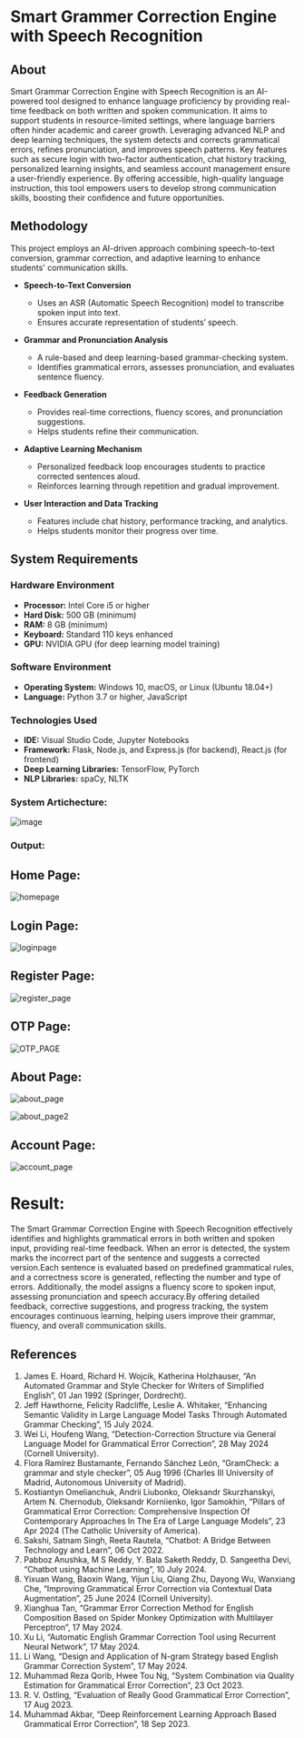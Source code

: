 # Smart Grammer Correction Engine with Speech Recognition

## About
Smart Grammar Correction Engine with Speech Recognition is an AI-powered tool designed to enhance language proficiency by providing real-time feedback on both written and spoken communication. It aims to support students in resource-limited settings, where language barriers often hinder academic and career growth. Leveraging advanced NLP and deep learning techniques, the system detects and corrects grammatical errors, refines pronunciation, and improves speech patterns. Key features such as secure login with two-factor authentication, chat history tracking, personalized learning insights, and seamless account management ensure a user-friendly experience. By offering accessible, high-quality language instruction, this tool empowers users to develop strong communication skills, boosting their confidence and future opportunities.


## Methodology

This project employs an AI-driven approach combining speech-to-text conversion, grammar correction, and adaptive learning to enhance students' communication skills.

- **Speech-to-Text Conversion**  
  - Uses an ASR (Automatic Speech Recognition) model to transcribe spoken input into text.  
  - Ensures accurate representation of students’ speech.  

- **Grammar and Pronunciation Analysis**  
  - A rule-based and deep learning-based grammar-checking system.  
  - Identifies grammatical errors, assesses pronunciation, and evaluates sentence fluency.  

- **Feedback Generation**  
  - Provides real-time corrections, fluency scores, and pronunciation suggestions.  
  - Helps students refine their communication.  

- **Adaptive Learning Mechanism**  
  - Personalized feedback loop encourages students to practice corrected sentences aloud.  
  - Reinforces learning through repetition and gradual improvement.  

- **User Interaction and Data Tracking**  
  - Features include chat history, performance tracking, and analytics.  
  - Helps students monitor their progress over time.  


## System Requirements  

### Hardware Environment  
- **Processor:** Intel Core i5 or higher  
- **Hard Disk:** 500 GB (minimum)  
- **RAM:** 8 GB (minimum)  
- **Keyboard:** Standard 110 keys enhanced  
- **GPU:** NVIDIA GPU (for deep learning model training)  

### Software Environment  
- **Operating System:** Windows 10, macOS, or Linux (Ubuntu 18.04+)  
- **Language:** Python 3.7 or higher, JavaScript  

### Technologies Used  
- **IDE:** Visual Studio Code, Jupyter Notebooks  
- **Framework:** Flask, Node.js, and Express.js (for backend), React.js (for frontend)  
- **Deep Learning Libraries:** TensorFlow, PyTorch  
- **NLP Libraries:** spaCy, NLTK  

### System Artichecture:
![image](https://github.com/user-attachments/assets/77b30081-6c00-4ae8-a0ae-6b6b768cf957)


### Output:
## Home Page:
![homepage](https://github.com/user-attachments/assets/836a4c29-0028-4743-bcb6-ff6cc1d147cf)

## Login Page:
![loginpage](https://github.com/user-attachments/assets/094463a1-e5c5-4a3d-87b6-f77e63f21a86)

## Register Page:
![register_page](https://github.com/user-attachments/assets/b7604028-b27f-4c17-b6c3-a92137933eed)

## OTP Page:
![OTP_PAGE](https://github.com/user-attachments/assets/0e29f111-c19e-45c4-ab51-99a698106c8d)

## About Page:
![about_page](https://github.com/user-attachments/assets/ff2ad565-17cf-499e-8e83-d689035a646c)

![about_page2](https://github.com/user-attachments/assets/927421a2-ff55-42ec-a35d-8e6d32c632a9)

## Account Page:
![account_page](https://github.com/user-attachments/assets/c5ef87e5-2cdb-44fa-b416-9a9916a1c5b8)


# Result:
The Smart Grammar Correction Engine with Speech Recognition effectively identifies and highlights grammatical errors in both written and spoken input, providing real-time feedback. When an error is detected, the system marks the incorrect part of the sentence and suggests a corrected version.Each sentence is evaluated based on predefined grammatical rules, and a correctness score is generated, reflecting the number and type of errors. Additionally, the model assigns a fluency score to spoken input, assessing pronunciation and speech accuracy.By offering detailed feedback, corrective suggestions, and progress tracking, the system encourages continuous learning, helping users improve their grammar, fluency, and overall communication skills.

## References

1. James E. Hoard, Richard H. Wojcik, Katherina Holzhauser, “An Automated Grammar and Style Checker for Writers of Simplified English”, 01 Jan 1992 (Springer, Dordrecht).  
2. Jeff Hawthorne, Felicity Radcliffe, Leslie A. Whitaker, “Enhancing Semantic Validity in Large Language Model Tasks Through Automated Grammar Checking”, 15 July 2024.  
3. Wei Li, Houfeng Wang, “Detection-Correction Structure via General Language Model for Grammatical Error Correction”, 28 May 2024 (Cornell University).  
4. Flora Ramírez Bustamante, Fernando Sánchez León, “GramCheck: a grammar and style checker”, 05 Aug 1996 (Charles III University of Madrid, Autonomous University of Madrid).  
5. Kostiantyn Omelianchuk, Andrii Liubonko, Oleksandr Skurzhanskyi, Artem N. Chernodub, Oleksandr Korniienko, Igor Samokhin, “Pillars of Grammatical Error Correction: Comprehensive Inspection Of Contemporary Approaches In The Era of Large Language Models”, 23 Apr 2024 (The Catholic University of America).  
6. Sakshi, Satnam Singh, Reeta Rautela, “Chatbot: A Bridge Between Technology and Learn”, 06 Oct 2022.  
7. Pabboz Anushka, M S Reddy, Y. Bala Saketh Reddy, D. Sangeetha Devi, “Chatbot using Machine Learning”, 10 July 2024.  
8. Yixuan Wang, Baoxin Wang, Yijun Liu, Qiang Zhu, Dayong Wu, Wanxiang Che, “Improving Grammatical Error Correction via Contextual Data Augmentation”, 25 June 2024 (Cornell University).  
9. Xianghua Tan, “Grammar Error Correction Method for English Composition Based on Spider Monkey Optimization with Multilayer Perceptron”, 17 May 2024.  
10. Xu Li, “Automatic English Grammar Correction Tool using Recurrent Neural Network”, 17 May 2024.  
11. Li Wang, “Design and Application of N-gram Strategy based English Grammar Correction System”, 17 May 2024.  
12. Muhammad Reza Qorib, Hwee Tou Ng, “System Combination via Quality Estimation for Grammatical Error Correction”, 23 Oct 2023.  
13. R. V. Ostling, “Evaluation of Really Good Grammatical Error Correction”, 17 Aug 2023.  
14. Muhammad Akbar, “Deep Reinforcement Learning Approach Based Grammatical Error Correction”, 18 Sep 2023.  









